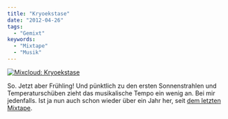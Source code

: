 ```yaml
---
title: "Kryoekstase"
date: "2012-04-26"
tags:
  - "Gemixt"
keywords:
  - "Mixtape"
  - "Musik"
---
```


[![Mixcloud: Kryoekstase](/img/codecandies/kryoekstase.jpg)](https://www.mixcloud.com/OgeeTheOldie/kryoekstase/)

So. Jetzt aber Frühling! Und pünktlich zu den ersten Sonnenstrahlen und Temperaturschüben zieht das musikalische Tempo ein wenig an. Bei mir jedenfalls. Ist ja nun auch schon wieder über ein Jahr her, seit [dem letzten Mixtape](/codecandies/2011/03/14/exit-from-planet-earth/).
